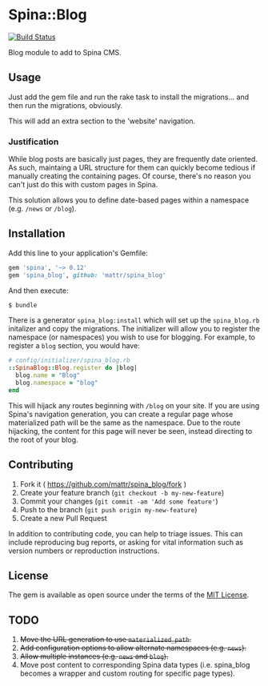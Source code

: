 # Spina::Blog
[![Build Status](https://travis-ci.org/mattr/spina_blog.svg?branch=master)](https://travis-ci.org/mattr/spina_blog)

Blog module to add to Spina CMS.

## Usage

Just add the gem file and run the rake task to install the migrations... and then run the migrations, obviously.

This will add an extra section to the 'website' navigation.

### Justification

While blog posts are basically just pages, they are frequently date oriented. As such, maintaing a URL structure for them can quickly become tedious if manually creating the
containing pages. Of course, there's no reason you can't just do this with custom pages in Spina.

This solution allows you to define date-based pages within a namespace (e.g. `/news` or `/blog`).


## Installation

Add this line to your application's Gemfile:
```ruby
gem 'spina', '~> 0.12'
gem 'spina_blog', github: 'mattr/spina_blog'
```

And then execute:
```bash
$ bundle
```

There is a generator `spina_blog:install` which will set up the `spina_blog.rb` initalizer and copy the migrations. The initializer will allow you to register the namespace (or namespaces) you wish to use for blogging. For example, to register a `blog` section, you would have:
```ruby
# config/initializer/spina_blog.rb
::SpinaBlog::Blog.register do |blog|
  blog.name = "Blog"
  blog.namespace = "blog"
end
```

This will hijack any routes beginning with `/blog` on your site. If you are using Spina's navigation generation, you can create a regular page whose materialized path will be the same as the namespace. Due to the route hijacking, the content for this page will never be seen, instead directing to the root of your blog.

## Contributing
1. Fork it ( https://github.com/mattr/spina_blog/fork )
2. Create your feature branch (`git checkout -b my-new-feature`)
3. Commit your changes (`git commit -am 'Add some feature'`)
4. Push to the branch (`git push origin my-new-feature`)
5. Create a new Pull Request

In addition to contributing code, you can help to triage issues. This can include reproducing bug reports, or asking for vital information such as version numbers or reproduction instructions.

## License
The gem is available as open source under the terms of the [MIT License](http://opensource.org/licenses/MIT).


## TODO

1. <strike>Move the URL generation to use `materialized_path`.</strike>
2. <strike>Add configuration options to allow alternate namespaces (e.g. `news`).</strike>
3. <strike>Allow multiple instances (e.g. `news` and `blog`).</strike>
4. Move post content to corresponding Spina data types (i.e. spina_blog becomes a wrapper and custom routing for specific page types).